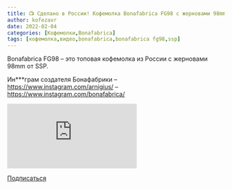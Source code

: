 ```yaml
---
title: 📺 Сделано в России! Кофемолка Bonafabrica FG98 с жерновами 98mm от SSP
author: kofezavr
date: 2022-02-04
categories: [Кофемолки,Bonafabrica]
tags: [кофемолка,видео,bonafabrica,bonafabrica fg98,ssp]
---
```


Bonafabrica FG98 – это топовая кофемолка из России с жерновами 98mm от SSP.

Ин\*\*\*грам создателя Бонафабрики
– https://www.instagram.com/arnigius/
– https://www.instagram.com/bonafabrica/

<p><div class="youtube-wrapper"><iframe src="https://www.youtube.com/embed/viwcK9r_z_g?controls=0" title="YouTube video player" frameborder="0" allow="accelerometer; autoplay; clipboard-write; encrypted-media; gyroscope; picture-in-picture" allowfullscreen></iframe></div></p>

<a class="play" href="https://www.youtube.com/c/Coffeesaurus?sub_confirmation=1"><i class="fab fa-youtube"></i> Подписаться</a>